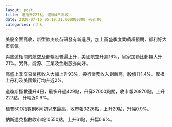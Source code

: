 ```yaml
---
layout: post
title: 道指升227點　連續4日高收
date: 2020-07-16 05:19:31.000000000 +08:00
categories: rthk
---
```


美股全面高收，新型肺炎疫苗研發有新進展，加上高盛季度業績超預期，都利好大市氣氛。

與旅遊相關的航空及郵輪股普遍上升，美國航空升逾16%，皇家加勒比郵輪大升21%。另外，能源、工業及金融股亦向好。

高盛上季交易業務收入大幅上升93%，投行業務收入創新高，股價升1.4%。摩根士丹利及美國銀行均升近2%。

道瓊斯指數連升4日，最多升過429點，升穿27000點關，收市報26870點，上升227點，升幅近0.9%。

標普500指數創6月初以來最高，收市報3226點，上升29點，升幅0.9%。

納斯達克指數收市報10550點，上升61點，升幅0.6%。

